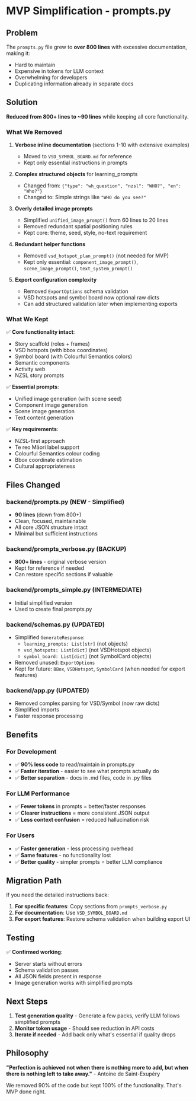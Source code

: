 # MVP Simplification - prompts.py

## Problem

The `prompts.py` file grew to **over 800 lines** with excessive documentation, making it:
- Hard to maintain
- Expensive in tokens for LLM context
- Overwhelming for developers
- Duplicating information already in separate docs

## Solution

**Reduced from 800+ lines to ~90 lines** while keeping all core functionality.

### What We Removed

1. **Verbose inline documentation** (sections 1-10 with extensive examples)
   - Moved to `VSD_SYMBOL_BOARD.md` for reference
   - Kept only essential instructions in prompts

2. **Complex structured objects** for learning_prompts
   - Changed from: `{"type": "wh_question", "nzsl": "WHO?", "en": "Who?"}`
   - Changed to: Simple strings like `"WHO do you see?"`

3. **Overly detailed image prompts**
   - Simplified `unified_image_prompt()` from 60 lines to 20 lines
   - Removed redundant spatial positioning rules
   - Kept core: theme, seed, style, no-text requirement

4. **Redundant helper functions**
   - Removed `vsd_hotspot_plan_prompt()` (not needed for MVP)
   - Kept only essential: `component_image_prompt()`, `scene_image_prompt()`, `text_system_prompt()`

5. **Export configuration complexity**
   - Removed `ExportOptions` schema validation
   - VSD hotspots and symbol board now optional raw dicts
   - Can add structured validation later when implementing exports

### What We Kept

✅ **Core functionality intact**:
- Story scaffold (roles + frames)
- VSD hotspots (with bbox coordinates)
- Symbol board (with Colourful Semantics colors)
- Semantic components
- Activity web
- NZSL story prompts

✅ **Essential prompts**:
- Unified image generation (with scene seed)
- Component image generation
- Scene image generation
- Text content generation

✅ **Key requirements**:
- NZSL-first approach
- Te reo Māori label support
- Colourful Semantics colour coding
- Bbox coordinate estimation
- Cultural appropriateness

## Files Changed

### backend/prompts.py (NEW - Simplified)
- **90 lines** (down from 800+)
- Clean, focused, maintainable
- All core JSON structure intact
- Minimal but sufficient instructions

### backend/prompts_verbose.py (BACKUP)
- **800+ lines** - original verbose version
- Kept for reference if needed
- Can restore specific sections if valuable

### backend/prompts_simple.py (INTERMEDIATE)
- Initial simplified version
- Used to create final prompts.py

### backend/schemas.py (UPDATED)
- Simplified `GenerateResponse`:
  - `learning_prompts: List[str]` (not objects)
  - `vsd_hotspots: List[dict]` (not VSDHotspot objects)
  - `symbol_board: List[dict]` (not SymbolCard objects)
- Removed unused: `ExportOptions`
- Kept for future: `BBox`, `VSDHotspot`, `SymbolCard` (when needed for export features)

### backend/app.py (UPDATED)
- Removed complex parsing for VSD/Symbol (now raw dicts)
- Simplified imports
- Faster response processing

## Benefits

### For Development
- ✅ **90% less code** to read/maintain in prompts.py
- ✅ **Faster iteration** - easier to see what prompts actually do
- ✅ **Better separation** - docs in .md files, code in .py files

### For LLM Performance
- ✅ **Fewer tokens** in prompts = better/faster responses
- ✅ **Clearer instructions** = more consistent JSON output
- ✅ **Less context confusion** = reduced hallucination risk

### For Users
- ✅ **Faster generation** - less processing overhead
- ✅ **Same features** - no functionality lost
- ✅ **Better quality** - simpler prompts = better LLM compliance

## Migration Path

If you need the detailed instructions back:

1. **For specific features**: Copy sections from `prompts_verbose.py`
2. **For documentation**: Use `VSD_SYMBOL_BOARD.md`
3. **For export features**: Restore schema validation when building export UI

## Testing

✅ **Confirmed working**:
- Server starts without errors
- Schema validation passes
- All JSON fields present in response
- Image generation works with simplified prompts

## Next Steps

1. **Test generation quality** - Generate a few packs, verify LLM follows simplified prompts
2. **Monitor token usage** - Should see reduction in API costs
3. **Iterate if needed** - Add back only what's essential if quality drops

## Philosophy

**"Perfection is achieved not when there is nothing more to add, but when there is nothing left to take away."** - Antoine de Saint-Exupéry

We removed 90% of the code but kept 100% of the functionality. That's MVP done right.
